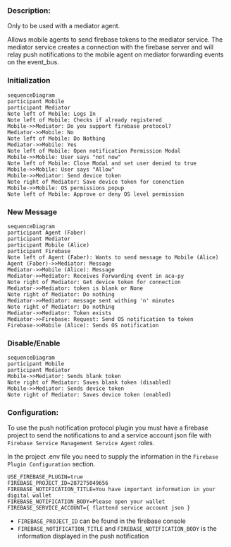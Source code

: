 ### Description:

Only to be used with a mediator agent.

Allows mobile agents to send firebase tokens to the mediator service. The mediator service creates a connection with the firebase server and will relay push notifications to the mobile agent on mediator forwarding events on the event_bus.

### Initialization
``` mermaid
sequenceDiagram
participant Mobile
participant Mediator
Note left of Mobile: Logs In
Note left of Mobile: Checks if already registered
Mobile->>Mediator: Do you support firebase protocol?
Mediator->>Mobile: No
Note left of Mobile: Do Nothing
Mediator->>Mobile: Yes
Note left of Mobile: Open notification Permission Modal
Mobile->>Mobile: User says "not now"
Note left of Mobile: Close Modal and set user denied to true
Mobile->>Mobile: User says "Allow"
Mobile->>Mediator: Send device token
Note right of Mediator: Save device token for conenction
Mobile->>Mobile: OS permissions popup
Note left of Mobile: Approve or deny OS level permission
```

### New Message
``` mermaid
sequenceDiagram
participant Agent (Faber)
participant Mediator
participant Mobile (Alice)
participant Firebase
Note left of Agent (Faber): Wants to send message to Mobile (Alice)
Agent (Faber)->>Mediator: Message
Mediator->>Mobile (Alice): Message
Mediator->>Mediator: Receives Forwarding event in aca-py
Note right of Mediator: Get device token for connection
Mediator->>Mediator: token is blank or None
Note right of Mediator: Do nothing
Mediator->>Mediator: message sent withing 'n' minutes
Note right of Mediator: Do nothing
Mediator->>Mediator: Token exists
Mediator->>Firebase: Request: Send OS notification to token
Firebase->>Mobile (Alice): Sends OS notification
```

### Disable/Enable
``` mermaid
sequenceDiagram
participant Mobile
participant Mediator
Mobile->>Mediator: Sends blank token
Note right of Mediator: Saves blank token (disabled)
Mobile->>Mediator: Sends device token
Note right of Mediator: Saves device token (enabled)
```


### Configuration:

To use the push notification protocol plugin you must have a firebase project to send the notifications to and a service account json file with `Firebase Service Management Service Agent` roles.

In the project .env file you need to supply the information in the `Firebase Plugin Configuration` section.

```
USE_FIREBASE_PLUGIN=true
FIREBASE_PROJECT_ID=287275049656
FIREBASE_NOTIFICATION_TITLE=You have important information in your digital wallet
FIREBASE_NOTIFICATION_BODY=Please open your wallet
FIREBASE_SERVICE_ACCOUNT={ flattend service account json }
```

* `FIREBASE_PROJECT_ID` can be found in the firebase console
* `FIREBASE_NOTIFICATION_TITLE` and `FIREBASE_NOTIFICATION_BODY` is the information displayed in the push notification
